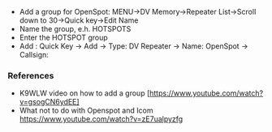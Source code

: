 * Add a group for OpenSpot: MENU->DV Memory->Repeater List->Scroll down to 30->Quick key->Edit Name
* Name the group, e.h. HOTSPOTS
* Enter the HOTSPOT group
* Add : Quick Key -> Add -> Type: DV Repeater -> Name: OpenSpot -> Callsign:  


### References
* K9WLW video on how to add a group [https://www.youtube.com/watch?v=gsogCN6ydEE]
* What not to do with Openspot and Icom https://www.youtube.com/watch?v=zE7ualpyzfg
